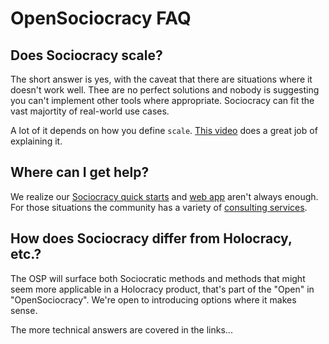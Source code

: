 # OpenSociocracy FAQ

## Does Sociocracy scale?

The short answer is yes, with the caveat that there are situations where it doesn't work well. Thee are no perfect solutions and nobody is suggesting you can't implement other tools where appropriate. Sociocracy can fit the vast majortity of real-world use cases.

A lot of it depends on how you define `scale`. [This video](https://www.youtube.com/watch?v=yPgm53QDU3c) does a great job of explaining it.

## Where can I get help?

We realize our [Sociocracy quick starts](/quick-start/) and [web app](https://logbook.opensociocracy.org) aren't always enough. For those situations the community has a variety of [consulting services](/resources/sociocracy-consulting-services/). 

## How does Sociocracy differ from Holocracy, etc.?

The OSP will surface both Sociocratic methods and methods that might seem more applicable in a Holocracy product, that's part of the "Open" in "OpenSociocracy". We're open to introducing options where it makes sense.

The more technical answers are covered in the links...